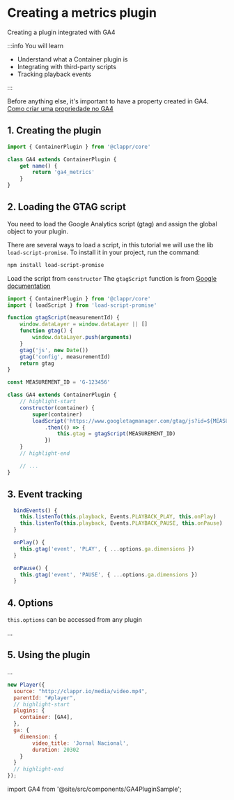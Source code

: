 # Creating a metrics plugin

Creating a plugin integrated with GA4

:::info You will learn

- Understand what a Container plugin is
- Integrating with third-party scripts
- Tracking playback events

:::

Before anything else, it's important to have a property created in GA4.
[Como criar uma propriedade no GA4](https://support.google.com/analytics/answer/9744165?hl=pt-BR#zippy=%2Cneste-artigo)

## 1. Creating the plugin

```js
import { ContainerPlugin } from '@clappr/core'

class GA4 extends ContainerPlugin {
    get name() {
        return 'ga4_metrics'
    }
}
```

## 2. Loading the GTAG script

You need to load the Google Analytics script (gtag) and assign the global object to your plugin.

There are several ways to load a script, in this tutorial we will use the lib `load-script-promise`. To install it in your project, run the command:


```bash
npm install load-script-promise
```

Load the script from `constructor`
The `gtagScript` function is from [Google documentation](https://developers.google.com/tag-platform/gtagjs/install)

```js
import { ContainerPlugin } from '@clappr/core'
import { loadScript } from 'load-script-promise'

function gtagScript(measurementId) {
    window.dataLayer = window.dataLayer || []
    function gtag() {
        window.dataLayer.push(arguments)
    }
    gtag('js', new Date())
    gtag('config', measurementId)
    return gtag
}

const MEASUREMENT_ID = 'G-123456'

class GA4 extends ContainerPlugin {
    // highlight-start
    constructor(container) {
        super(container)
        loadScript('https://www.googletagmanager.com/gtag/js?id=${MEASUREMENT_ID}')
            .then(() => {
                this.gtag = gtagScript(MEASUREMENT_ID)
            })
    }
    // highlight-end

    // ...
}
```

## 3. Event tracking

```js
  bindEvents() {
    this.listenTo(this.playback, Events.PLAYBACK_PLAY, this.onPlay)
    this.listenTo(this.playback, Events.PLAYBACK_PAUSE, this.onPause)
  }

  onPlay() {
    this.gtag('event', 'PLAY', { ...options.ga.dimensions })
  }

  onPause() {
    this.gtag('event', 'PAUSE', { ...options.ga.dimensions })
  }

```

## 4. Options

`this.options` can be accessed from any plugin

...

## 5. Using the plugin

...

```js
new Player({
  source: "http://clappr.io/media/video.mp4",
  parentId: "#player",
  // highlight-start
  plugins: {
    container: [GA4],
  },
  ga: {
    dimension: {
        video_title: 'Jornal Nacional',
        duration: 20302
    }
  }
  // highlight-end
});
```

<!-- Custom component -->

import GA4 from '@site/src/components/GA4PluginSample';

<GA4 />
